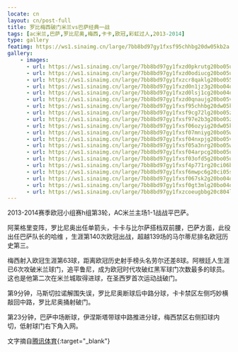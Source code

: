 ```yaml
---
locate: cn
layout: cn/post-full
title: 罗比梅西破门米兰vs巴萨经典一战
tags: [ac米兰,巴萨,罗比尼奥,梅西,卡卡,欧冠,彩虹过人,2013-2014]
type: gallery
featimg: https://ws1.sinaimg.cn/large/7bb8bd97gy1fxsf95chhbg20dw05kb2a.gif
gallery:
    - images:
      - url: https://ws1.sinaimg.cn/large/7bb8bd97gy1fxzd0pkrutg20bo05ub2b.gif
      - url: https://ws1.sinaimg.cn/large/7bb8bd97gy1fxzd0odiucg20bo05ukjn.gif
      - url: https://ws1.sinaimg.cn/large/7bb8bd97gy1fxzcr8qaklg20bo055npf.gif
      - url: https://ws1.sinaimg.cn/large/7bb8bd97gy1fxzd0n1jz3g20bo04ohdv.gif
      - url: https://ws1.sinaimg.cn/large/7bb8bd97gy1fxzd0lsj1cg20bo04ohdv.gif
      - url: https://ws1.sinaimg.cn/large/7bb8bd97gy1fxzd0qnaujg20bo05vqv6.gif
      - url: https://ws1.sinaimg.cn/large/7bb8bd97gy1fxsf95chhbg20dw05kb2a.gif
      - url: https://ws1.sinaimg.cn/large/7bb8bd97gy1fxsf9cg72lg20bo05zhdv.gif
      - url: https://ws1.sinaimg.cn/large/7bb8bd97gy1fxsf97e2b3g20bo05zkjm.gif
      - url: https://ws1.sinaimg.cn/large/7bb8bd97gy1fxsf06ozyig20dw05knpe.gif
      - url: https://ws1.sinaimg.cn/large/7bb8bd97gy1fxsf07mniyg20bo05we83.gif
      - url: https://ws1.sinaimg.cn/large/7bb8bd97gy1fxsf04nxpjg20bo05ve81.gif
      - url: https://ws1.sinaimg.cn/large/7bb8bd97gy1fxsf05a3nrg20bo05whdv.gif
      - url: https://ws1.sinaimg.cn/large/7bb8bd97gy1fxsf04arpcg20bo05uhdv.gif
      - url: https://ws1.sinaimg.cn/large/7bb8bd97gy1fxsf03ofd5g20bo05ukjn.gif
      - url: https://ws1.sinaimg.cn/large/7bb8bd97gy1fxsf4p771rg20ci06bkjm.gif
      - url: https://ws1.sinaimg.cn/large/7bb8bd97gy1fxsf6mwpc6g20ci05shdu.gif
      - url: https://ws1.sinaimg.cn/large/7bb8bd97gy1fxsf067sk2g20bo04qkcq.gif
      - url: https://ws1.sinaimg.cn/large/7bb8bd97gy1fxsf0gt3mlg20bo04oqv7.gif
      - url: https://ws1.sinaimg.cn/large/7bb8bd97gy1fxzcoeugbbg20c804lnpf.gif
---
```


2013-2014赛季欧冠小组赛h组第3轮，AC米兰主场1-1战战平巴萨。

阿莱格里变阵，罗比尼奥出任单箭头，卡卡与比尔萨搭档双前腰，巴萨方面，此役出任巴萨队长的哈维 ，生涯第140次欧冠出战，超越139场的马尔蒂尼排名欧冠历史第三。

梅西射入欧冠生涯第63球，距离欧冠历史射手榜头名劳尔还差8球。阿根廷人生涯已6次攻破米兰球门，追平鲁尼，成为欧冠时代攻破红黑军球门次数最多的球员。这也是他第二次在米兰城取得进球，在圣西罗首次运动战破门。

第9分钟，马斯切拉诺解围失误，罗比尼奥断球后中路分球，卡卡禁区左侧巧妙横敲回中路，罗比尼奥捅射破门。

第23分钟，巴萨中场断球，伊涅斯塔带球中路推进分球，梅西禁区右侧扣球内切，低射球门右下角入网。

文字摘自[腾讯体育](http://sports.qq.com/a/20131023/001867.htm){:target="_blank"}